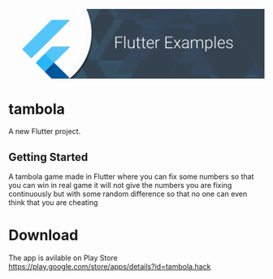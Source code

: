 ![Image](img/github_banner.png)
# tambola

A new Flutter project.

## Getting Started

A tambola game made in Flutter where you can fix some numbers so that you can win in real game it will not give the numbers you are fixing continuously but with some random difference so that no one can even think that you are cheating    

# Download
The app is avilable on Play Store
https://play.google.com/store/apps/details?id=tambola.hack
